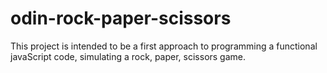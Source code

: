 # odin-rock-paper-scissors
This project is intended to be a first approach to programming a
functional javaScript code, simulating a rock, paper, scissors game.
